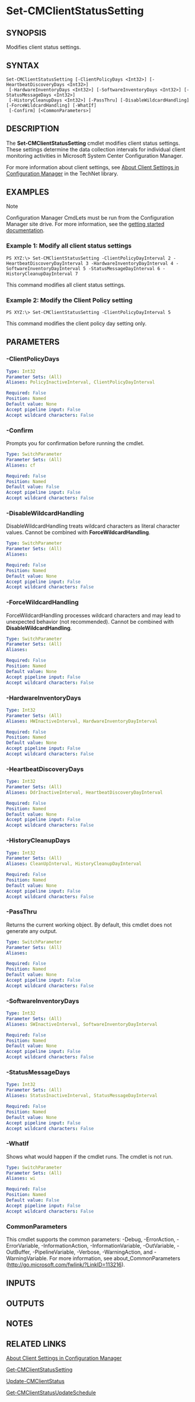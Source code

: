 ﻿---
external help file: AdminUI.PS.ClientStatus.dll-Help.xml
ms.assetid: C361CE49-5461-4CC1-8660-9EE840B3F6B8
online version: https://go.microsoft.com/fwlink/?linkid=833723
schema: 2.0.0
---

# Set-CMClientStatusSetting

## SYNOPSIS
Modifies client status settings.

## SYNTAX

```
Set-CMClientStatusSetting [-ClientPolicyDays <Int32>] [-HeartbeatDiscoveryDays <Int32>]
 [-HardwareInventoryDays <Int32>] [-SoftwareInventoryDays <Int32>] [-StatusMessageDays <Int32>]
 [-HistoryCleanupDays <Int32>] [-PassThru] [-DisableWildcardHandling] [-ForceWildcardHandling] [-WhatIf]
 [-Confirm] [<CommonParameters>]
```

## DESCRIPTION
The **Set-CMClientStatusSetting** cmdlet modifies client status settings.
These settings determine the data collection intervals for individual client monitoring activities in Microsoft System Center Configuration Manager.

For more information about client settings, see [About Client Settings in Configuration Manager](http://go.microsoft.com/fwlink/?LinkId=266226) in the TechNet library.

## EXAMPLES

> [!NOTE]
> Configuration Manager CmdLets must be run from the Configuration Manager site drive. For more information, see the [getting started documentation](https://docs.microsoft.com/powershell/sccm/overview).


### Example 1: Modify all client status settings
```
PS XYZ:\> Set-CMClientStatusSetting -ClientPolicyDayInterval 2 -HeartbeatDiscoveryDayInterval 3 -HardwareInventoryDayInterval 4 -SoftwareInventoryDayInterval 5 -StatusMessageDayInterval 6 -HistoryCleanupDayInterval 7
```

This command modifies all client status settings.

### Example 2: Modify the Client Policy setting
```
PS XYZ:\> Set-CMClientStatusSetting -ClientPolicyDayInterval 5
```

This command modifies the client policy day setting only.

## PARAMETERS

### -ClientPolicyDays
```yaml
Type: Int32
Parameter Sets: (All)
Aliases: PolicyInactiveInterval, ClientPolicyDayInterval

Required: False
Position: Named
Default value: None
Accept pipeline input: False
Accept wildcard characters: False
```

### -Confirm
Prompts you for confirmation before running the cmdlet.

```yaml
Type: SwitchParameter
Parameter Sets: (All)
Aliases: cf

Required: False
Position: Named
Default value: False
Accept pipeline input: False
Accept wildcard characters: False
```

### -DisableWildcardHandling
DisableWildcardHandling treats wildcard characters as literal character values. Cannot be combined with **ForceWildcardHandling**.

```yaml
Type: SwitchParameter
Parameter Sets: (All)
Aliases: 

Required: False
Position: Named
Default value: None
Accept pipeline input: False
Accept wildcard characters: False
```

### -ForceWildcardHandling
ForceWildcardHandling processes wildcard characters and may lead to unexpected behavior (not recommended). Cannot be combined with **DisableWildcardHandling**.

```yaml
Type: SwitchParameter
Parameter Sets: (All)
Aliases: 

Required: False
Position: Named
Default value: None
Accept pipeline input: False
Accept wildcard characters: False
```

### -HardwareInventoryDays
```yaml
Type: Int32
Parameter Sets: (All)
Aliases: HWInactiveInterval, HardwareInventoryDayInterval

Required: False
Position: Named
Default value: None
Accept pipeline input: False
Accept wildcard characters: False
```

### -HeartbeatDiscoveryDays
```yaml
Type: Int32
Parameter Sets: (All)
Aliases: DdrInactiveInterval, HeartbeatDiscoveryDayInterval

Required: False
Position: Named
Default value: None
Accept pipeline input: False
Accept wildcard characters: False
```

### -HistoryCleanupDays
```yaml
Type: Int32
Parameter Sets: (All)
Aliases: CleanUpInterval, HistoryCleanupDayInterval

Required: False
Position: Named
Default value: None
Accept pipeline input: False
Accept wildcard characters: False
```

### -PassThru
Returns the current working object.
By default, this cmdlet does not generate any output.

```yaml
Type: SwitchParameter
Parameter Sets: (All)
Aliases: 

Required: False
Position: Named
Default value: None
Accept pipeline input: False
Accept wildcard characters: False
```

### -SoftwareInventoryDays
```yaml
Type: Int32
Parameter Sets: (All)
Aliases: SWInactiveInterval, SoftwareInventoryDayInterval

Required: False
Position: Named
Default value: None
Accept pipeline input: False
Accept wildcard characters: False
```

### -StatusMessageDays
```yaml
Type: Int32
Parameter Sets: (All)
Aliases: StatusInactiveInterval, StatusMessageDayInterval

Required: False
Position: Named
Default value: None
Accept pipeline input: False
Accept wildcard characters: False
```

### -WhatIf
Shows what would happen if the cmdlet runs.
The cmdlet is not run.

```yaml
Type: SwitchParameter
Parameter Sets: (All)
Aliases: wi

Required: False
Position: Named
Default value: False
Accept pipeline input: False
Accept wildcard characters: False
```

### CommonParameters
This cmdlet supports the common parameters: -Debug, -ErrorAction, -ErrorVariable, -InformationAction, -InformationVariable, -OutVariable, -OutBuffer, -PipelineVariable, -Verbose, -WarningAction, and -WarningVariable. For more information, see about_CommonParameters (http://go.microsoft.com/fwlink/?LinkID=113216).

## INPUTS

## OUTPUTS

## NOTES

## RELATED LINKS

[About Client Settings in Configuration Manager](http://go.microsoft.com/fwlink/?LinkId=266226)

[Get-CMClientStatusSetting](Get-CMClientStatusSetting.md)

[Update-CMClientStatus](Update-CMClientStatus.md)

[Get-CMClientStatusUpdateSchedule](Get-CMClientStatusUpdateSchedule.md)
